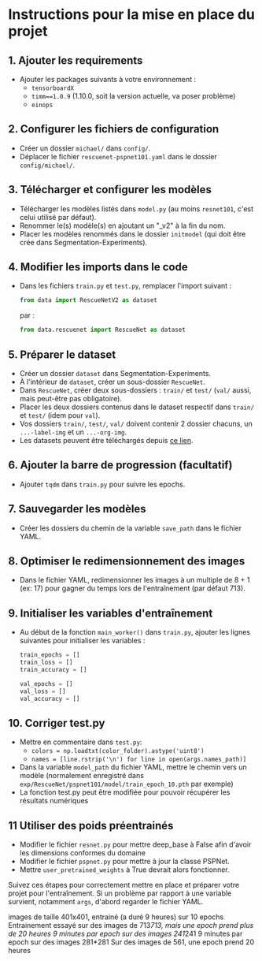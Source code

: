 # Instructions pour la mise en place du projet

## 1. Ajouter les requirements

- Ajouter les packages suivants à votre environnement :
  - `tensorboardX`
  - `timm==1.0.9` (1.10.0, soit la version actuelle, va poser problème)
  - `einops`

## 2. Configurer les fichiers de configuration

- Créer un dossier `michael/` dans `config/`.
- Déplacer le fichier `rescuenet-pspnet101.yaml` dans le dossier `config/michael/`.

## 3. Télécharger et configurer les modèles

- Télécharger les modèles listés dans `model.py` (au moins `resnet101`, c'est celui utilisé par défaut).
- Renommer le(s) modèle(s) en ajoutant un "_v2" à la fin du nom.
- Placer les modèles renommés dans le dossier `initmodel` (qui doit être crée dans Segmentation-Experiments).

## 4. Modifier les imports dans le code

- Dans les fichiers `train.py` et `test.py`, remplacer l'import suivant :
  ```python
  from data import RescueNetV2 as dataset
  ```
  par :
  ```python
  from data.rescuenet import RescueNet as dataset
  ```

## 5. Préparer le dataset

- Créer un dossier `dataset` dans Segmentation-Experiments.
- À l'intérieur de `dataset`, créer un sous-dossier `RescueNet`.
- Dans `RescueNet`, créer deux sous-dossiers : `train/` et `test/` (`val/` aussi, mais peut-être pas obligatoire).
- Placer les deux dossiers contenus dans le dataset respectif dans `train/` et `test/` (idem pour `val`).
- Vos dossiers `train/`, `test/`, `val/` doivent contenir 2 dossier chacuns, un `...-label-img` et un `...-org-img`.
- Les datasets peuvent être téléchargés depuis [ce lien](https://springernature.figshare.com/collections/RescueNet_A_High_Resolution_UAV_Semantic_Segmentation_Benchmark_Dataset_for_Natural_Disaster_Damage_Assessment/6647354/1).

## 6. Ajouter la barre de progression (facultatif)

- Ajouter `tqdm` dans `train.py` pour suivre les epochs.

## 7. Sauvegarder les modèles

- Créer les dossiers du chemin de la variable `save_path` dans le fichier YAML.

## 8. Optimiser le redimensionnement des images

- Dans le fichier YAML, redimensionner les images à un multiple de 8 + 1 (ex: 17) pour gagner du temps lors de l'entraînement (par défaut 713).

## 9. Initialiser les variables d'entraînement

- Au début de la fonction `main_worker()` dans `train.py`, ajouter les lignes suivantes pour initialiser les variables :
  ```python
  train_epochs = []
  train_loss = []
  train_accuracy = []

  val_epochs = []
  val_loss = []
  val_accuracy = []
  ```
## 10. Corriger test.py

- Mettre en commentaire dans `test.py`:
  - `colors = np.loadtxt(color_folder).astype('uint8')`
  - `names = [line.rstrip('\n') for line in open(args.names_path)]`
- Dans la variable `model_path` du fichier YAML, mettre le chemin vers un modèle (normalement enregistré dans
  `exp/RescueNet/pspnet101/model/train_epoch_10.pth` par exemple)
- La fonction test.py peut être modifiée pour pouvoir récupérer les résultats numériques

## 11 Utiliser des poids préentrainés

- Modifier le fichier `resnet.py` pour mettre deep_base à False afin d'avoir les dimensions conformes du domaine
- Modifier le fichier `pspnet.py` pour mettre à jour la classe PSPNet.
- Mettre `user_pretrained_weights` à True devrait alors fonctionner.
  
Suivez ces étapes pour correctement mettre en place et préparer votre projet pour l'entraînement.
Si un problème par rapport à une variable survient, notamment `args`, d'abord regarder le fichier YAML.


images de taille 401x401, entrainé (a duré 9 heures) sur 10 epochs
Entrainement essayé sur des images de 713*713, mais une epoch prend plus de 20 heures
9 minutes par epoch sur des images 241*241
9 minutes par epoch sur des images 281*281
Sur des images de 561, une epoch prend 20 heures